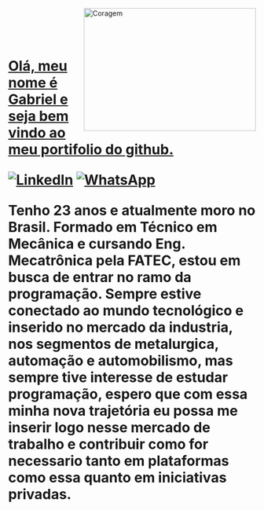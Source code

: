 <img align="right" padding="20px" alt="Coragem" height="250" width="350" border-radios="30" src="https://gifs.eco.br/wp-content/uploads/2022/11/gifs-de-programador-29.gif">

<h1>
   <br> <a href="https://github.com/0pripyat92/0pripyat92">

Olá, meu nome é Gabriel e seja bem vindo ao meu portifolio do github.

[![LinkedIn](https://img.shields.io/badge/-GabrielWerner-000?style=for-the-badge&logo=linkedin&logoColor=62b1d4&color:FFF)](https://www.linkedin.com/in/GabrielWerner/) 
[![WhatsApp](https://img.shields.io/badge/-+5511960441784-000?style=for-the-badge&logo=whatsapp&logoColor=62b1d4&color:FFF)](https://api.whatsapp.com/send?phone=5511960441784)

Tenho 23 anos e atualmente moro no Brasil.
Formado em Técnico em Mecânica e cursando Eng. Mecatrônica pela FATEC, estou em busca de entrar no ramo da programação.
Sempre estive conectado ao mundo tecnológico e inserido no mercado da industria, nos segmentos de metalurgica, automação e automobilismo, mas
sempre tive interesse de estudar programação, espero que com essa minha nova trajetória eu possa me inserir logo nesse mercado de trabalho
e contribuir como for necessario tanto em plataformas como essa quanto em iniciativas privadas.


